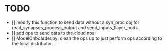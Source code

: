 # TODO
- [] modify this function to send data without a syn_proc obj for read_synapses_process_output and send_inputs_1layer_nods
- [] add ops to send data to the cloud noa
- [] ModelOnboarder.py: clean the ops up to just perform ops according to the local distributor.

